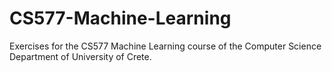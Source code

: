 # CS577-Machine-Learning
Exercises for the CS577 Machine Learning course of the Computer Science Department of University of Crete. 
